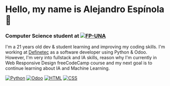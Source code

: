 # Hello, my name is Alejandro Espínola 👋
### Computer Science student at [![FP-UNA](https://img.shields.io/badge/FP_UNA-338BD1)](https://www.pol.una.py)

I'm a 21 years old dev & student learning and improving my coding skills. I'm working at [Definetec](https://definetec.com.py/index.php/home/) as a software developer using Python & Odoo. However, I'm very into fullstack and IA skills, reason why I'm currently in Web Responsive Design freeCodeCamp course and my next goal is to continue learning about IA and Machine Learning. 

[![Python](https://img.shields.io/badge/Python-3776AB?style=for-the-badge&logo=Python&logoColor=blue&labelColor=101010)]()
[![Odoo](https://img.shields.io/badge/Odoo-714B67?style=for-the-badge&logo=odoo&logoColor=white&labelColor=101010)]()
[![HTML](https://img.shields.io/badge/HTML5-E34F26?style=for-the-badge&logo=html5&logoColor=white&labelColor=101010)]()
[![CSS](https://img.shields.io/badge/CSS3-1572B6?style=for-the-badge&logo=css3&logoColor=white&labelColor=101010)]()
